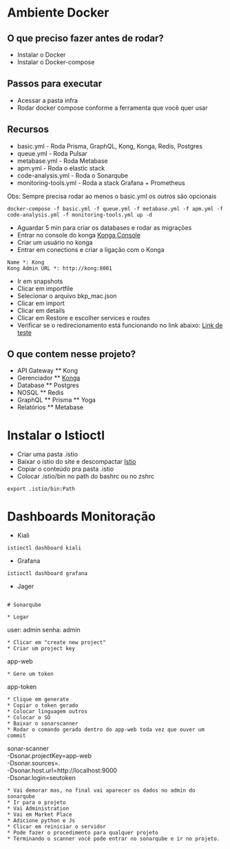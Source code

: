 # Ambiente Docker


## O que preciso fazer antes de rodar?
* Instalar o Docker
* Instalar o Docker-compose

## Passos para executar
* Acessar a pasta infra
* Rodar docker compose conforme a ferramenta que você quer usar

## Recursos
* basic.yml - Roda Prisma, GraphQL, Kong, Konga, Redis, Postgres
* queue.yml - Roda Pulsar
* metabase.yml - Roda Metabase
* apm.yml - Roda o elastic stack
* code-analysis.yml - Roda o Sonarqube
* monitoring-tools.yml - Roda a stack Grafana + Prometheus

Obs: Sempre precisa rodar ao menos o basic.yml os outros são opcionais
```
docker-compose -f basic.yml -f queue.yml -f metabase.yml -f apm.yml -f code-analysis.yml -f monitoring-tools.yml up -d
```
* Aguardar 5 min para criar os databases e rodar as migrações
* Entrar no console do konga
[Konga Console](http://localhost:1337)
* Criar um usuário no konga
* Entrar em conections e criar a ligação com o Konga
```
Name *: Kong
Kong Admin URL *: http://kong:8001
```
* Ir em snapshots
* Clicar em importfile
* Selecionar o arquivo bkp_mac.json
* Clicar em import
* Clicar em details
* Clicar em Restore e escolher services e routes
* Verificar se o redirecionamento está funcionando no link abaixo:
[Link de teste](http://localhost/sns)

## O que contem nesse projeto?

* API Gateway
** Kong
* Gerenciador
** [Konga](http://localhost:1337)
* Database
** Postgres
* NOSQL
** Redis
* GraphQL
** Prisma
** Yoga
* Relatórios
** Metabase

# Instalar o Istioctl

* Criar uma pasta .istio
* Baixar o istio do site e descompactar
[Istio](https://istio.io/)
* Copiar o conteúdo pra pasta .istio
* Colocar .istio/bin no path do bashrc ou no zshrc
```
export .istio/bin:Path
```

# Dashboards Monitoração

* Kiali
```
istioctl dashboard kiali
```
* Grafana
```
istioctl dashboard grafana
```
* Jager
```

# Sonarqube

* Logar
```
user: admin
senha: admin
```
* Clicar em "create new project"
* Criar um project key
```
app-web
```
* Gere um token
```
app-token
```
* Clique em generate
* Copiar o token gerado
* Colocar linguagem outros
* Colocar o SO
* Baixar o sonarscanner
* Rodar o comando gerado dentro do app-web toda vez que ouver um commit
```
sonar-scanner \
  -Dsonar.projectKey=app-web \
  -Dsonar.sources=. \
  -Dsonar.host.url=http://localhost:9000 \
  -Dsonar.login=seutoken
```
* Vai demorar mas, no final vai aparecer os dados no admin do sonarqube
* Ir para o projeto
* Vai Administration
* Vai em Market Place
* Adicione python e Js
* Clicar em reiniciar o servidor
* Pode fazer o procedimento para qualquer projeto
* Terminando o scanner você pode entrar no sonarqube e ir no projeto.
